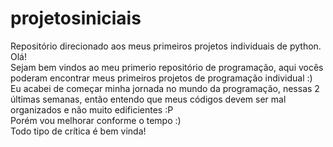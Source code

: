 # projetosiniciais
Repositório direcionado aos meus primeiros projetos individuais de python. <br> 
Olá!<br>
Sejam bem vindos ao meu primerio repositório de programação, aqui vocês poderam encontrar meus primeiros projetos de programação individual :) <br>
Eu acabei de começar minha jornada no mundo da programação, nessas 2 últimas semanas, então entendo que meus códigos devem ser mal organizados e não muito edificientes :P <br>
Porém vou melhorar conforme o tempo :) <br>
Todo tipo de crítica é bem vinda!
